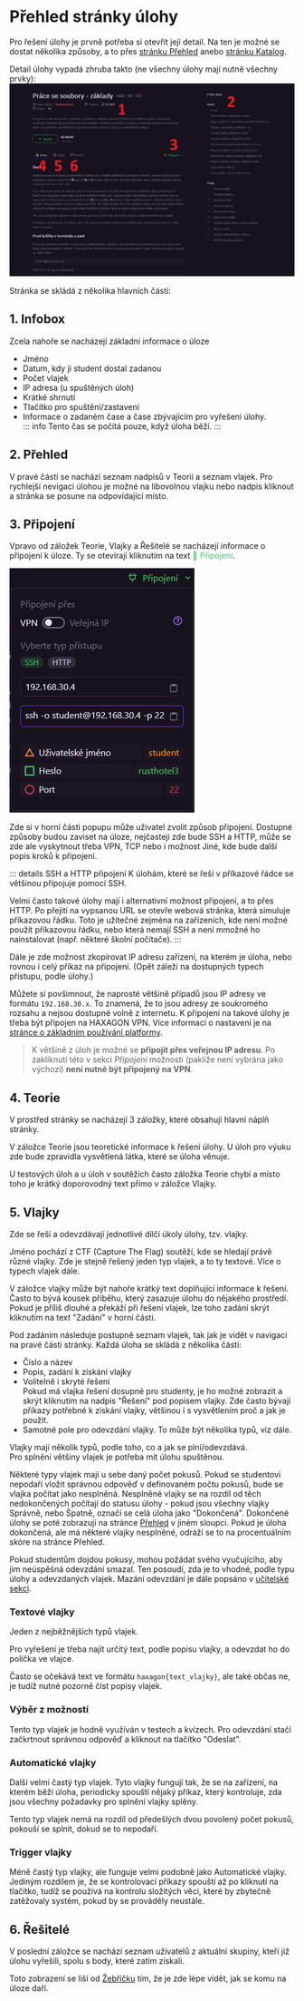 # Přehled stránky úlohy
Pro řešení úlohy je prvně potřeba si otevřít její detail. Na ten je možné se dostat několika způsoby, a to přes [stránku Přehled](/students/basics/#prehled) anebo [stránku Katalog](/students/basics/#katalog).

Detail úlohy vypadá zhruba takto (ne všechny úlohy mají nutně všechny prvky): ![Screenshot detailu úlohy s čísly u jednotlivých prvků](./ChallengeDetail_Annotated.png)

Stránka se skládá z několika hlavních částí:

## 1. Infobox
Zcela nahoře se nacházejí základní informace o úloze
- Jméno
- Datum, kdy ji student dostal zadanou
- Počet vlajek
- IP adresa (u spuštěných úloh)
- Krátké shrnutí
- Tlačítko pro spuštění/zastavení
- Informace o zadaném čase a čase zbývajícím pro vyřešení úlohy.  
    ::: info
    Tento čas se počítá pouze, když úloha běží.
    :::

## 2. Přehled
V pravé části se nachází seznam nadpisů v Teorii a seznam vlajek. Pro rychlejší nevigaci úlohou je možné na libovolnou vlajku nebo nadpis kliknout a stránka se posune na odpovídající místo.

## 3. Připojení
Vpravo od záložek Teorie, Vlajky a Řešitelé se nacházejí informace o připojení k úloze. Ty se otevírají kliknutím na text <span style="color:#4cc274">🔌 Připojení</span>.

![Screenshot pop-upu s informacemi pro připojení](./Connection.png)

Zde si v horní části popupu může uživatel zvolit způsob připojení. Dostupné způsoby budou zaviset na úloze, nejčasteji zde bude SSH a HTTP, může se zde ale vyskytnout třeba VPN, TCP nebo i možnost Jiné, kde bude další popis kroků k připojení.

::: details SSH a HTTP připojení
K úlohám, které se řeší v příkazové řádce se většinou připojuje pomocí SSH.

Velmi často takové úlohy mají i alternativní možnost připojení, a to přes HTTP. Po přejití na vypsanou URL se otevře webová stránka, která simuluje příkazovou řádku. Toto je užitečné zejména na zařízeních, kde není možné použít příkazovou řádku, nebo která nemají SSH a není mmožné ho nainstalovat (např. některé školní počítače).
:::

Dále je zde možnost zkopírovat IP adresu zařízení, na kterém je úloha, nebo rovnou i celý příkaz na připojení. (Opět záleží na dostupných typech přístupu, podle úlohy.)

Můžete si povšimnout, že naprosté většině případů jsou IP adresy ve formátu `192.168.30.x`. To znamená, že to jsou adresy ze soukromého rozsahu a nejsou dostupné volně z internetu. K připojení na takové úlohy je třeba být připojen na HAXAGON VPN. Více informací o nastavení je na [stránce o základním používání platformy](/students/basics/#vpn-konfigurace).

> K většině z úloh je možné se **připojit přes veřejnou IP adresu**. Po zakliknutí této v sekci *Připojení* možnosti (pakliže není vybrána jako výchozí) **není nutné být připojený na VPN**.

## 4. Teorie
V prostřed stránky se nacházejí 3 záložky, které obsahují hlavní náplň stránky.

V záložce Teorie jsou teoretické informace k řešení úlohy. U úloh pro výuku zde bude zpravidla vysvětlená látka, které se úloha věnuje.

U testových úloh a u úloh v soutěžích často záložka Teorie chybí a místo toho je krátký doporovodný text přímo v záložce Vlajky.

## 5. Vlajky
Zde se řeší a odevzdávají jednotlivé dílčí úkoly úlohy, tzv. vlajky.

Jméno pochází z CTF (Capture The Flag) soutěží, kde se hledají právě různé vlajky. Zde je stejně řešený jeden typ vlajek, a to ty textové. Více o typech vlajek dále.

V záložce vlajky může být nahoře krátký text doplňující informace k řešení. Často to bývá kousek příběhu, který zasazuje úlohu do nějakého prostředí. Pokud je příliš dlouhé a překáží při řešení vlajek, lze toho zadání skrýt kliknutím na text "Zadání" v horní části.

Pod zadáním následuje postupně seznam vlajek, tak jak je vidět v navigaci na pravé části stránky. Každá úloha se skládá z několika částí:
- Číslo a název
- Popis, zadání k získání vlajky
- Volitelně i skryté řešení  
    Pokud má vlajka řešení dosupné pro studenty, je ho možné zobrazit a skrýt kliknutím na nadpis "Řešení" pod popisem vlajky. Zde často bývají příkazy potřebné k získání vlajky, většinou i s vysvětlením proč a jak je použít.
- Samotné pole pro odevzdání vlajky. To může být několika typů, viz dále.

Vlajky mají několik typů, podle toho, co a jak se plní/odevzdává.  
Pro splnění většiny vlajek je potřeba mít úlohu spuštěnou.

Některé typy vlajek mají u sebe daný počet pokusů. Pokud se studentovi nepodaří vložit správnou odpověď v definovaném počtu pokusů, bude se vlajka počítat jako nesplněná. Nesplněné vlajky se na rozdíl od těch nedokončených počítají do statusu úlohy - pokud jsou všechny vlajky Správně, nebo Špatně, označí se celá úloha jako "Dokončená". Dokončené úlohy se poté zobrazují na stránce [Přehled](/students/basics/#prehled) v jiném sloupci. Pokud je úloha dokončená, ale má některé vlajky nesplněné, odráží se to na procentuálním skóre na stránce Přehled.

Pokud studentům dojdou pokusy, mohou požádat svého vyučujícího, aby jim neúspěšná odevzdání smazal. Ten posoudí, zda je to vhodné, podle typu úlohy a odevzdaných vlajek. Mazání odevzdání je dále popsáno v [učitelské sekci](/teachers/basics/#resetovani-vlajek).

### Textové vlajky
Jeden z nejběžnějších typů vlajek.

Pro vyřešení je třeba najít určitý text, podle popisu vlajky, a odevzdat ho do políčka ve vlajce.

Často se očekává text ve formátu `haxagon{text_vlajky}`, ale také občas ne, je tudíž nutné pozorně číst popisy vlajek.

### Výběr z možností
Tento typ vlajek je hodně využíván v testech a kvízech. Pro odevzdání stačí začkrtnout správnou odpověď a kliknout na tlačítko "Odeslat".

### Automatické vlajky
Další velmi častý typ vlajek. Tyto vlajky fungují tak, že se na zařízení, na kterém běží úloha, periodicky spouští nějaký příkaz, který kontroluje, zda jsou všechny požadavky pro splnění vlajky splěny.

Tento typ vlajek nemá na rozdíl od předešlých dvou povolený počet pokusů, pokouší se splnit, dokud se to nepodaří.

### Trigger vlajky
Méně častý typ vlajky, ale funguje velmi podobně jako Automatické vlajky. Jediným rozdílem je, že se kontrolovací příkazy spouští až po kliknutí na tlačítko, tudíž se používá na kontrolu složitých věcí, které by zbytečně zatěžovaly systém, pokud by se prováděly neustále.


## 6. Řešitelé
V poslední záložce se nachází seznam uživatelů z aktuální skupiny, kteří již úlohu vyřešili, spolu s body, které zatím získali.

Toto zobrazení se liší od [Žebříčku](/students/basics/#zebricky) tím, že je zde lépe vidět, jak se komu na úloze daří.
